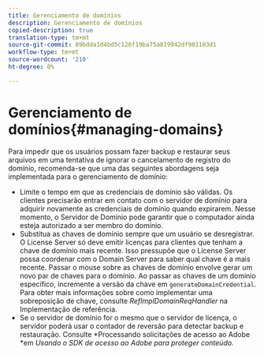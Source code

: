 ```yaml
---
title: Gerenciamento de domínios
description: Gerenciamento de domínios
copied-description: true
translation-type: tm+mt
source-git-commit: 89bdda1d4bd5c126f19ba75a819942df901183d1
workflow-type: tm+mt
source-wordcount: '210'
ht-degree: 0%

---
```



# Gerenciamento de domínios{#managing-domains}

Para impedir que os usuários possam fazer backup e restaurar seus arquivos em uma tentativa de ignorar o cancelamento de registro do domínio, recomenda-se que uma das seguintes abordagens seja implementada para o gerenciamento de domínio:

* Limite o tempo em que as credenciais de domínio são válidas. Os clientes precisarão entrar em contato com o servidor de domínio para adquirir novamente as credenciais de domínio quando expirarem. Nesse momento, o Servidor de Domínio pode garantir que o computador ainda esteja autorizado a ser membro do domínio.
* Substitua as chaves de domínio sempre que um usuário se desregistrar. O License Server só deve emitir licenças para clientes que tenham a chave de domínio mais recente. Isso pressupõe que o License Server possa coordenar com o Domain Server para saber qual chave é a mais recente. Passar o mouse sobre as chaves de domínio envolve gerar um novo par de chaves para o domínio. Ao passar as chaves de um domínio específico, incremente a versão da chave em `generateDomainCredential`. Para obter mais informações sobre como implementar uma sobreposição de chave, consulte *RefImplDomainReqHandler* na Implementação de referência.
* Se o servidor de domínio for o mesmo que o servidor de licença, o servidor poderá usar o contador de reversão para detectar backup e restauração. Consulte *Processando solicitações de acesso ao Adobe *em *Usando o SDK de acesso ao Adobe para proteger conteúdo.*

